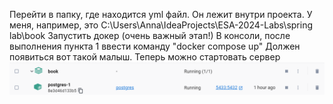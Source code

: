 Перейти в папку, где находится yml файл. Он лежит внутри проекта. У меня, например, это C:\Users\Anna\IdeaProjects\ESA-2024-Labs\spring lab\book
Запустить докер (очень важный этап!)
В консоли, после выполнения пункта 1 ввести команду "docker compose up"
Должен появиться вот такой малыш. Теперь можно стартовать сервер
![alt text](image.png)
